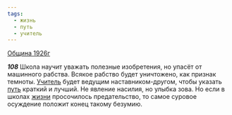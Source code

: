 ```yaml
---
tags:
  - жизнь
  - путь
  - учитель
---
```


[Община 1926г](/agni/1926)

___108___
Школа научит уважать полезные изобретения, но упасёт от машинного рабства. Всякое рабство будет уничтожено, как признак темноты. [Учитель](/tag/#учитель) будет ведущим наставником-другом, чтобы указать [путь](/tag/#путь) краткий и лучший. Не явление насилия, но улыбка зова. Но если в школах [жизни](/tag/#жизнь) просочилось предательство, то самое суровое осуждение положит конец такому безумию.   

